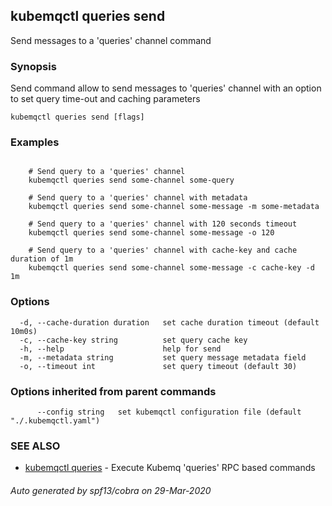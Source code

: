 ## kubemqctl queries send

Send messages to a 'queries' channel command

### Synopsis

Send command allow to send messages to 'queries' channel with an option to set query time-out and caching parameters

```
kubemqctl queries send [flags]
```

### Examples

```

	# Send query to a 'queries' channel
	kubemqctl queries send some-channel some-query
	
	# Send query to a 'queries' channel with metadata
	kubemqctl queries send some-channel some-message -m some-metadata
	
	# Send query to a 'queries' channel with 120 seconds timeout
	kubemqctl queries send some-channel some-message -o 120
	
	# Send query to a 'queries' channel with cache-key and cache duration of 1m
	kubemqctl queries send some-channel some-message -c cache-key -d 1m

```

### Options

```
  -d, --cache-duration duration   set cache duration timeout (default 10m0s)
  -c, --cache-key string          set query cache key
  -h, --help                      help for send
  -m, --metadata string           set query message metadata field
  -o, --timeout int               set query timeout (default 30)
```

### Options inherited from parent commands

```
      --config string   set kubemqctl configuration file (default "./.kubemqctl.yaml")
```

### SEE ALSO

* [kubemqctl queries](kubemqctl_queries.md)	 - Execute Kubemq 'queries' RPC based commands

###### Auto generated by spf13/cobra on 29-Mar-2020

